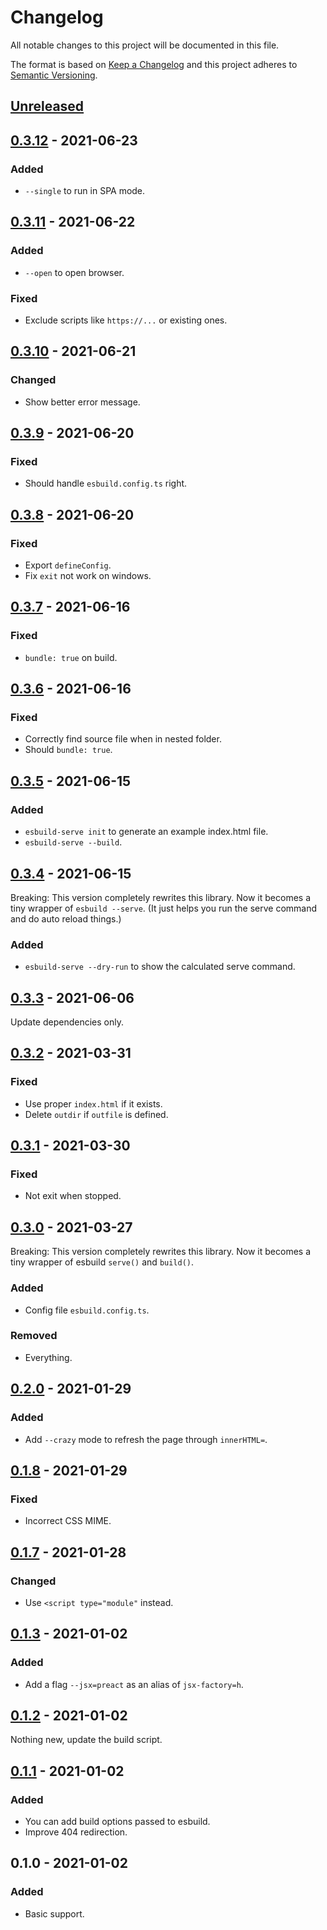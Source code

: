 # Changelog

All notable changes to this project will be documented in this file.

The format is based on [Keep a Changelog](http://keepachangelog.com/)
and this project adheres to [Semantic Versioning](http://semver.org/).

## [Unreleased]

## [0.3.12] - 2021-06-23
### Added
- `--single` to run in SPA mode.

## [0.3.11] - 2021-06-22
### Added
- `--open` to open browser.

### Fixed
- Exclude scripts like `https://...` or existing ones.

## [0.3.10] - 2021-06-21
### Changed
- Show better error message.

## [0.3.9] - 2021-06-20
### Fixed
- Should handle `esbuild.config.ts` right.

## [0.3.8] - 2021-06-20
### Fixed
- Export `defineConfig`.
- Fix `exit` not work on windows.

## [0.3.7] - 2021-06-16
### Fixed
- `bundle: true` on build.

## [0.3.6] - 2021-06-16
### Fixed
- Correctly find source file when in nested folder.
- Should `bundle: true`.

## [0.3.5] - 2021-06-15
### Added
- `esbuild-serve init` to generate an example index.html file.
- `esbuild-serve --build`.

## [0.3.4] - 2021-06-15
Breaking: This version completely rewrites this library. Now it becomes a tiny
wrapper of `esbuild --serve`. (It just helps you run the serve command and
do auto reload things.)

### Added
- `esbuild-serve --dry-run` to show the calculated serve command.

## [0.3.3] - 2021-06-06
Update dependencies only.

## [0.3.2] - 2021-03-31
### Fixed
- Use proper `index.html` if it exists.
- Delete `outdir` if `outfile` is defined.

## [0.3.1] - 2021-03-30
### Fixed
- Not exit when stopped.

## [0.3.0] - 2021-03-27
Breaking: This version completely rewrites this library. Now it becomes a tiny
wrapper of esbuild `serve()` and `build()`.

### Added
- Config file `esbuild.config.ts`.

### Removed
- Everything.

## [0.2.0] - 2021-01-29
### Added
- Add `--crazy` mode to refresh the page through `innerHTML=`.

## [0.1.8] - 2021-01-29
### Fixed
- Incorrect CSS MIME.

## [0.1.7] - 2021-01-28
### Changed
- Use `<script type="module"` instead.

## [0.1.3] - 2021-01-02
### Added
- Add a flag `--jsx=preact` as an alias of `jsx-factory=h`.

## [0.1.2] - 2021-01-02
Nothing new, update the build script.

## [0.1.1] - 2021-01-02
### Added
- You can add build options passed to esbuild.
- Improve 404 redirection.

## 0.1.0 - 2021-01-02
### Added
- Basic support.

[Unreleased]: https://github.com/hyrious/esbuild-serve/compare/v0.3.12...HEAD
[0.3.12]: https://github.com/hyrious/esbuild-serve/compare/v0.3.11...v0.3.12
[0.3.11]: https://github.com/hyrious/esbuild-serve/compare/v0.3.10...v0.3.11
[0.3.10]: https://github.com/hyrious/esbuild-serve/compare/v0.3.9...v0.3.10
[0.3.9]: https://github.com/hyrious/esbuild-serve/compare/v0.3.8...v0.3.9
[0.3.8]: https://github.com/hyrious/esbuild-serve/compare/v0.3.7...v0.3.8
[0.3.7]: https://github.com/hyrious/esbuild-serve/compare/v0.3.6...v0.3.7
[0.3.6]: https://github.com/hyrious/esbuild-serve/compare/v0.3.5...v0.3.6
[0.3.5]: https://github.com/hyrious/esbuild-serve/compare/v0.3.4...v0.3.5
[0.3.4]: https://github.com/hyrious/esbuild-serve/compare/v0.3.3...v0.3.4
[0.3.3]: https://github.com/hyrious/esbuild-serve/compare/v0.3.2...v0.3.3
[0.3.2]: https://github.com/hyrious/esbuild-serve/compare/v0.3.1...v0.3.2
[0.3.1]: https://github.com/hyrious/esbuild-serve/compare/v0.3.0...v0.3.1
[0.3.0]: https://github.com/hyrious/esbuild-serve/compare/v0.2.0...v0.3.0
[0.2.0]: https://github.com/hyrious/esbuild-serve/compare/v0.1.8...v0.2.0
[0.1.8]: https://github.com/hyrious/esbuild-serve/compare/v0.1.7...v0.1.8
[0.1.7]: https://github.com/hyrious/esbuild-serve/compare/v0.1.3...v0.1.7
[0.1.3]: https://github.com/hyrious/esbuild-serve/compare/v0.1.2...v0.1.3
[0.1.2]: https://github.com/hyrious/esbuild-serve/compare/v0.1.1...v0.1.2
[0.1.1]: https://github.com/hyrious/esbuild-serve/compare/v0.1.0...v0.1.1
